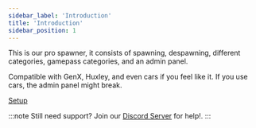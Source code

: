 ```yaml
---
sidebar_label: 'Introduction'
title: 'Introduction'
sidebar_position: 1
---
```


This is our pro spawner, it consists of spawning, despawning, different categories, gamepass categories, and an admin panel.

Compatible with GenX, Huxley, and even cars if you feel like it. If you use cars, the admin panel might break.

[Setup](setup)

:::note
Still need support? Join our [Discord Server](https://discord.gg/5k85S4KWSR) for help!.
:::